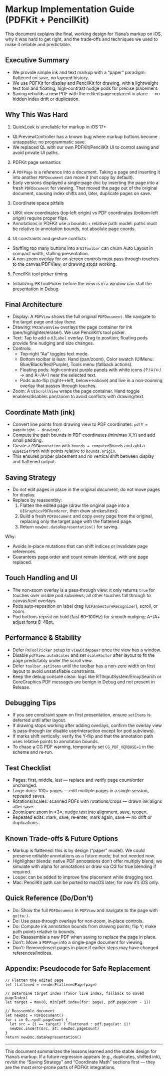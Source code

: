 # Markup Implementation Guide (PDFKit + PencilKit)

This document explains the final, working design for Yiana’s markup on iOS, why it was hard to get right, and the trade‑offs and techniques we used to make it reliable and predictable.

## Executive Summary

- We provide simple ink and text markup with a “paper” paradigm: flattened on save, no layered history.
- We use PDFKit for display and PencilKit for drawing, with a lightweight text tool and floating, high‑contrast nudge pods for precise placement.
- Saving rebuilds a new PDF with the edited page replaced in place — no hidden index drift or duplication.

## Why This Was Hard

1) QuickLook is unreliable for markup in iOS 17+
- QLPreviewController has a known bug where markup buttons become untappable; no programmatic save.
- We replaced QL with our own PDFKit/PencilKit UI to control saving and avoid private UI paths.

2) PDFKit page semantics
- A `PDFPage` is a reference into a document. Taking a page and inserting it into another `PDFDocument` can move it (not copy by default).
- Early versions displayed a single‑page doc by inserting the page into a fresh `PDFDocument` for viewing. That moved the page out of the original document, causing index shifts and, later, duplicate pages on save.

3) Coordinate space pitfalls
- UIKit view coordinates (top‑left origin) vs PDF coordinates (bottom‑left origin) require proper flips.
- Annotations in PDFKit use a bounds + relative path model: paths must be relative to annotation bounds, not absolute page coords.

4) UI constraints and gesture conflicts
- Stuffing too many buttons into a `UIToolbar` can churn Auto Layout in compact width, stalling presentation.
- A non‑zoom overlay for on‑screen controls must pass through touches to the canvas/PDFView, or drawing stops working.

5) PencilKit tool picker timing
- Initializing PKToolPicker before the view is in a window can stall the presentation in Debug.

## Final Architecture

- Display: A `PDFView` shows the full original `PDFDocument`. We navigate to the target page and stay there.
- Drawing: `PKCanvasView` overlays the page container for ink (pen/highlighter/eraser). We use PencilKit’s tool picker.
- Text: Tap to add a `UILabel` overlay. Drag to position; floating pods provide fine nudging and size changes.
- Controls:
  - Top‑right “Aa” toggles text mode.
  - Bottom toolbar is lean: Hand (pan/zoom), Color swatch (UIMenu: Blue/Black/Red/Purple), Tools menu (fallback actions).
  - Floating pods: high‑contrast purple panels with white icons (↑/↓/←/→ and A−/A+) near the selected text.
  - Pods auto‑flip (right↔left, below↔above) and live in a non‑zooming overlay that passes through touches.
- Zoom: A `UIScrollView` wraps the page container. Hand toggle enables/disables pan/zoom to avoid conflicts with drawing/text.

## Coordinate Math (ink)

- Convert line points from drawing view to PDF coordinates: `pdfY = pageHeight − drawingY`.
- Compute the path bounds in PDF coordinates (min/max X,Y) and add small padding.
- Create a `PDFAnnotation` with `bounds = computedBounds` and add a `UIBezierPath` with points relative to `bounds.origin`.
- This ensures proper placement and no vertical shift between display and flattened output.

## Saving Strategy

- Do not edit pages in place in the original document; do not move pages for display.
- Replace by reassembly:
  1. Flatten the edited page (draw the original page into a `UIGraphicsPDFRenderer`, then draw strokes/text).
  2. Build a fresh `PDFDocument` and copy every page from the original, replacing only the target page with the flattened page.
  3. Return `newDoc.dataRepresentation()` for saving.

Why:
- Avoids in‑place mutations that can shift indices or invalidate page references.
- Guarantees page order and count remain identical, with one page replaced.

## Touch Handling and UI

- The non‑zoom overlay is a pass‑through view: it only returns `true` for touches over visible pod subviews; all other touches fall through to canvas/text overlays.
- Pods auto‑reposition on label drag (`UIPanGestureRecognizer`), scroll, or zoom.
- Pod buttons repeat on hold (fast 60–100Hz) for smooth nudging; A−/A+ adjust fonts 8–48pt.

## Performance & Stability

- Defer `PKToolPicker` setup to `viewDidAppear` once the view has a window.
- Disable `pdfView.autoScales` and set `scaleFactor` after layout to fit the page predictably under the scroll view.
- Defer `toolbar.setItems` until the toolbar has a non‑zero width on first layout to avoid unsatisfiable constraints.
- Keep the debug console clean: logs like RTIInputSystem/EmojiSearch or CoreGraphics PDF messages are benign in Debug and not present in Release.

## Debugging Tips

- If you see constraint spam on first presentation, ensure `setItems` is deferred until after layout.
- If drawing stops working after adding overlays, confirm the overlay view is pass‑through (or disable userInteraction except for pod subviews).
- If marks shift vertically: verify the Y‑flip and that the annotation path uses relative points to annotation bounds.
- To chase a CG PDF warning, temporarily set `CG_PDF_VERBOSE=1` in the scheme and re‑run.

## Test Checklist

- Pages: first, middle, last — replace and verify page count/order unchanged.
- Large docs: 100+ pages — edit multiple pages in a single session, repeated saves.
- Rotations/scales: scanned PDFs with rotations/crops — drawn ink aligns after save.
- Zoom/pan: zoom in >3×, nudge text into alignment, save, reopen.
- Repeated edits: mark, save, re‑enter, mark again, save — no drift or duplications.

## Known Trade‑offs & Future Options

- Markup is flattened: this is by design (“paper” model). We could preserve editable annotations as a future mode, but not needed now.
- Highlighter blends: native PDF annotations don’t offer multiply blend; we simulate with alpha for annotations or draw via CG for true blending if required.
- Loupe: can be added to improve fine placement while dragging text.
- Mac: PencilKit path can be ported to macOS later; for now it’s iOS only.

## Quick Reference (Do/Don’t)

- Do: Show the full `PDFDocument` in `PDFView` and navigate to the page with `go(to:)`.
- Do: Use pass‑through overlays for non‑zoom, in‑place controls.
- Do: Compute ink annotation bounds from drawing points; flip Y; make path points relative to bounds.
- Do: Reassemble a new PDF when saving to replace the page in place.
- Don’t: Move a `PDFPage` into a single‑page document for viewing.
- Don’t: Remove/insert pages in place if earlier steps may have changed references/indices.

## Appendix: Pseudocode for Safe Replacement

```
// Flatten the edited page
let flattened = renderFlattenedPage(page)

// Determine target index (favor live index, fallback to saved pageIndex)
let target = max(0, min(pdf.index(for: page), pdf.pageCount - 1))

// Reassemble document
let newDoc = PDFDocument()
for i in 0..<pdf.pageCount {
  let src = (i == target) ? flattened : pdf.page(at: i)!
  newDoc.insert(src, at: newDoc.pageCount)
}
return newDoc.dataRepresentation()
```

---

This document summarizes the lessons learned and the stable design for Yiana’s markup. If a future regression appears (e.g., duplicates, shifted ink), revisit the “Saving Strategy” and “Coordinate Math” sections first — they are the most error‑prone parts of PDFKit integrations.

